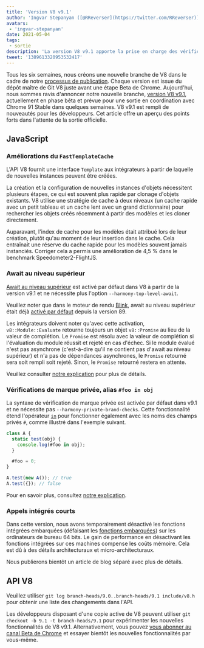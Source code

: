```yaml
---
title: 'Version V8 v9.1'
author: 'Ingvar Stepanyan ([@RReverser](https://twitter.com/RReverser)), testant ma marque personnelle'
avatars:
 - 'ingvar-stepanyan'
date: 2021-05-04
tags:
 - sortie
description: 'La version V8 v9.1 apporte la prise en charge des vérifications de marque privée, await au niveau supérieur activé par défaut et des améliorations de performances.'
tweet: '1389613320953532417'
---
```

Tous les six semaines, nous créons une nouvelle branche de V8 dans le cadre de notre [processus de publication](https://v8.dev/docs/release-process). Chaque version est issue du dépôt maître de Git V8 juste avant une étape Beta de Chrome. Aujourd'hui, nous sommes ravis d'annoncer notre nouvelle branche, [version V8 v9.1](https://chromium.googlesource.com/v8/v8.git/+log/branch-heads/9.1), actuellement en phase bêta et prévue pour une sortie en coordination avec Chrome 91 Stable dans quelques semaines. V8 v9.1 est rempli de nouveautés pour les développeurs. Cet article offre un aperçu des points forts dans l'attente de la sortie officielle.

<!--truncate-->
## JavaScript

### Améliorations du `FastTemplateCache`

L'API V8 fournit une interface `Template` aux intégrateurs à partir de laquelle de nouvelles instances peuvent être créées.

La création et la configuration de nouvelles instances d'objets nécessitent plusieurs étapes, ce qui est souvent plus rapide par clonage d'objets existants. V8 utilise une stratégie de cache à deux niveaux (un cache rapide avec un petit tableau et un cache lent avec un grand dictionnaire) pour rechercher les objets créés récemment à partir des modèles et les cloner directement.

Auparavant, l'index de cache pour les modèles était attribué lors de leur création, plutôt qu'au moment de leur insertion dans le cache. Cela entraînait une réserve du cache rapide pour les modèles souvent jamais instanciés. Corriger cela a permis une amélioration de 4,5 % dans le benchmark Speedometer2-FlightJS.

### Await au niveau supérieur

[Await au niveau supérieur](https://v8.dev/features/top-level-await) est activé par défaut dans V8 à partir de la version v9.1 et ne nécessite plus l'option `--harmony-top-level-await`.

Veuillez noter que dans le moteur de rendu [Blink](https://www.chromium.org/blink), await au niveau supérieur était déjà [activé par défaut](https://v8.dev/blog/v8-release-89#top-level-await) depuis la version 89.

Les intégrateurs doivent noter qu'avec cette activation, `v8::Module::Evaluate` retourne toujours un objet `v8::Promise` au lieu de la valeur de complétion. Le `Promise` est résolu avec la valeur de complétion si l'évaluation du module réussit et rejeté en cas d'échec. Si le module évalué n'est pas asynchrone (c'est-à-dire qu'il ne contient pas d'await au niveau supérieur) et n'a pas de dépendances asynchrones, le `Promise` retourné sera soit rempli soit rejeté. Sinon, le `Promise` retourné restera en attente.

Veuillez consulter [notre explication](https://v8.dev/features/top-level-await) pour plus de détails.

### Vérifications de marque privée, alias `#foo in obj`

La syntaxe de vérification de marque privée est activée par défaut dans v9.1 et ne nécessite pas `--harmony-private-brand-checks`. Cette fonctionnalité étend l'opérateur [`in`](https://developer.mozilla.org/fr/docs/Web/JavaScript/Reference/Operators/in) pour fonctionner également avec les noms des champs privés `#`, comme illustré dans l'exemple suivant.

```javascript
class A {
  static test(obj) {
    console.log(#foo in obj);
  }

  #foo = 0;
}

A.test(new A()); // true
A.test({}); // false
```

Pour en savoir plus, consultez [notre explication](https://v8.dev/features/private-brand-checks).

### Appels intégrés courts

Dans cette version, nous avons temporairement désactivé les fonctions intégrées embarquées (défaisant les [fonctions embarquées](https://v8.dev/blog/embedded-builtins)) sur les ordinateurs de bureau 64 bits. Le gain de performance en désactivant les fonctions intégrées sur ces machines compense les coûts mémoire. Cela est dû à des détails architecturaux et micro-architecturaux.

Nous publierons bientôt un article de blog séparé avec plus de détails.

## API V8

Veuillez utiliser `git log branch-heads/9.0..branch-heads/9.1 include/v8.h` pour obtenir une liste des changements dans l'API.

Les développeurs disposant d'une copie active de V8 peuvent utiliser `git checkout -b 9.1 -t branch-heads/9.1` pour expérimenter les nouvelles fonctionnalités de V8 v9.1. Alternativement, vous pouvez [vous abonner au canal Beta de Chrome](https://www.google.com/chrome/browser/beta.html) et essayer bientôt les nouvelles fonctionnalités par vous-même.
